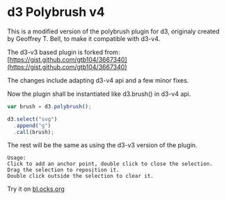 # d3 Polybrush v4

This is a modified version of the polybrush plugin for d3, originaly created by Geoffrey T. Bell, to make it compatible with d3-v4. 

The d3-v3 based plugin is forked from: [https://gist.github.com/gtb104/3667340](https://gist.github.com/gtb104/3667340)

The changes include adapting d3-v4 api and a few minor fixes. 

Now the plugin shall be instantiated like d3.brush() in d3-v4 api.
```javascript
var brush = d3.polybrush();

d3.select("svg")
  .append("g")
  .call(brush);
```
The rest will be the same as using the d3-v3 version of the plugin.
```
Usage:
Click to add an anchor point, double click to close the selection.
Drag the selection to reposition it.
Double click outside the selection to clear it.
```

Try it on [bl.ocks.org](http://bl.ocks.org/junwang23/bfcf242c09f0aaa0d6a27cdc84285a8e)